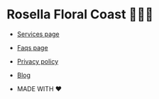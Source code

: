 # Rosella Floral Coast 💐🌷🌹

- [Services page](https://iserejatoje.github.io/rosella/services.html)
- [Faqs page](https://iserejatoje.github.io/rosella/faq.html)
- [Privacy policy](https://iserejatoje.github.io/rosella/privacy-policy.html)
- [Blog](https://iserejatoje.github.io/rosella/blog.html)

- MADE WITH ❤️
